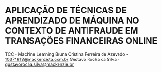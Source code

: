 # APLICAÇÃO DE TÉCNICAS DE APRENDIZADO DE MÁQUINA NO CONTEXTO DE ANTIFRAUDE EM TRANSAÇÕES FINANCEIRAS ONLINE
TCC - Machine Learning
Bruna Cristina Ferreira de Azevedo - 10374913@mackenzista.com.br
Gustavo Rocha da Silva - gustavorocha.silva@mackenzie.br
